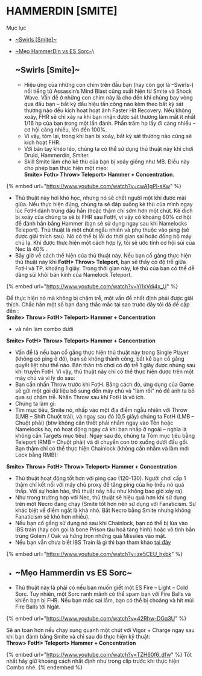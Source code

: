 # HAMMERDIN \[SMITE]

Mục lục

* [\~Swirls \[Smite\]\~](https://tm.diablo2-vn.com/?p=10123\&preview=true)
*   [\~Mẹo HammerDin vs ES Sorc\~](https://tm.diablo2-vn.com/?p=10123\&preview=true)\


    ## \~Swirls \[Smite]\~

    * Hiệu ứng của những con chim trên đầu bạn (hay còn gọi là –Swirls-) nổi tiếng từ Assassin’s Mind Blast cũng xuất hiện từ Smite và Shock Wave. Vấn đề ở những con chim này là cho đến khi chúng bay vòng qua đầu bạn – bất kỳ dấu hiệu tấn công nào kèm theo bất kỳ sát thương nào đều kích hoạt hoạt ảnh Faster Hit Recovery. Nếu không xoáy, FHR sẽ chỉ xảy ra khi bạn nhận được sát thương làm mất ít nhất 1/16 hp của bạn trong một lần đánh. Phần trăm hp lấy đi càng nhiều – cơ hội càng nhiều, lên đến 100%.
    * Vì vậy, tóm lại, trong khi bạn bị xoáy, bất kỳ sát thương nào cũng sẽ kích hoạt FHR.
    * Với bàn tay khéo léo, chúng ta có thể sử dụng thủ thuật này khi chơi Druid, Hammerdin, Smiter.
    * Skill Smite làm cho kẻ thù của bạn bị xoáy giống như MB. Điều này cho phép bạn thực hiện một mẹo:\
      **Smite> Foth> Throw> Teleport> Hammer + Concentration**.



{% embed url="https://www.youtube.com/watch?v=cwA1gPl-sKw" %}

* Thủ thuật này hơi khó học, nhưng nó sẽ chết người một khi được mài giũa. Nếu thực hiện đúng, chúng ta sẽ đáp xuống kẻ thù của mình ngay lúc FotH đánh trúng đầu hắn (hoặc thậm chí sớm hơn một chút. Kẻ địch bị xoáy của chúng ta sẽ bị FHR sau FotH, vì vậy có khoảng 60% cơ hội để đánh hắn bằng Hammer (bạn sẽ sử dụng ngay sau khi Namelocks Teleport). Thủ thuật là một chút ngẫu nhiên và phụ thuộc vào ping (sẽ được giải thích sau). Nó có thể bị lỗi do thời gian sai hoặc đồng bộ máy chủ lạ. Khi được thực hiện một cách hợp lý, tôi sẽ ước tính cơ hội sủi của Nec là 40% .
* Bây giờ về cách thể hiện của thủ thuật này. Nếu bạn cố gắng thực hiện thủ thuật này khi **FotH> Throw> Teleport**, bạn sẽ thấy có độ trễ giữa FotH và TP, khoảng 1 giây. Trong thời gian này, kẻ thù của bạn có thể dễ dàng sủi khỏi bán kính của Namelock Teleport.



{% embed url="https://www.youtube.com/watch?v=Yl1xVdi4x_U" %}

Để thực hiện nó mà không bị chậm trễ, một vấn đề nhất định phải được giải thích. Chắc hẳn một số bạn đang thắc mắc tại sao trước đây tôi đã đề cập đến :\
**Smite> Throw> FotH> Teleport> Hammer + Concentration**

* và nên làm combo dưới

**Smite> FotH> Throw> Teleport> Hammer + Concentration**

* Vấn đề là nếu bạn cố gắng thực hiện thủ thuật này trong Single Player (không có ping ở đó), bạn sẽ không thành công, bất kể bạn cố gắng quyết liệt như thế nào. Bản thân trò chơi có độ trễ 1 giây được nhúng sau khi truyền FotH. Vì vậy, thủ thuật này chỉ có thể thực hiện được trên một máy chủ và vì lý do sau:
* Bạn cần nhấn Throw trước khi FotH. Bằng cách đó, ứng dụng của Game sẽ gửi một gói dữ liệu bổ sung đến máy chủ và “làm rối” nó để anh ta bỏ qua sự chậm trễ. Nhấn Throw sau khi FotH là vô ích.
* Chúng ta làm gì:
* Tìm mục tiêu, Smite nó, nhấp vào một địa điểm ngẫu nhiên với Throw (LMB – Shift Chuột trái), và ngay sau đó (0,5 giây) chúng ta FotH (LMB – Chuột phải) (btw không cần thiết phải nhắm ngay vào Tên hoặc Namelocks họ, nó hoạt động ngay cả khi bạn nhấp ở ngoài – nghĩa là không cần Targets mục tiêu). Ngay sau đó, chúng ta Tóm mục tiêu bằng Teleport (RMB – Chuột phải) và di chuyển con trỏ xuống dưới đầu gối. Bạn thậm chí có thể thực hiện Chainlock (không cần nhắm và làm mới Lock bằng RMB):

**Smite> Throw> FotH> Throw> Teleport> Hammer + Concentration**

* Thủ thuật hoạt động tốt hơn với ping cao (120-130). Người chơi cấp 1 thậm chí kết nối với máy chủ proxy để tăng ping của họ (nếu nó quá thấp. Với sự hoàn hảo, thủ thuật này hầu như không bao giờ xảy ra).
* Như trong trường hợp với Nec, thủ thuật sẽ hiệu quả hơn khi sử dụng trên một Necro đang chạy (Smite tốt hơn nên sử dụng với Fanaticism. Sự khác biệt về điểm ngắt là khá nhỏ. Bắt Necro bằng Smite nhưng không Fanaticism sẽ khó hơn nhiều).
* Nếu bạn cố gắng sử dụng nó sau khi Chainlock, bạn có thể bị lừa vào IBS train (hay còn gọi là bone Prison tàu hoả tàng hình) hoặc vô tình bắn trúng Golem / Oak và hứng trọn những quả Missiles vào mặt.
* Nếu bạn vẫn chưa biết IBS Train là gì thì bạn tham khảo [tại đây](https://tm.diablo2-vn.com/huong-dan-pvp/necrobone-ibs-train/?preview\_id=10102\&preview\_nonce=8725f0b895\&post\_format=standard&\_thumbnail\_id=-1\&preview=true)

{% embed url="https://www.youtube.com/watch?v=ze5CEU_hxbk" %}

* ## \~Mẹo Hammerdin vs ES Sorc\~
* Thủ thuật này là phải có nếu bạn muốn giết một ES Fire – Light – Cold Sorc. Tuy nhiên, một Sorc ranh mãnh có thể spam bạn với Fire Balls và khiến bạn bị FHR. Nếu bạn mắc sai lầm, bạn có thể bị choáng và hít mùi Fire Balls tới Ngất.

{% embed url="https://www.youtube.com/watch?v=42Rhw-DGq3U" %}

Sẽ an toàn hơn nếu chạy xung quanh một chút với Vigor + Charge ngay sau khi bạn đánh bằng Smite và chỉ sau đó thực hiện kỹ thuật:\
**Throw> FotH> Teleport> Hammer + Concentration**

{% embed url="https://www.youtube.com/watch?v=TZH60f6_dfw" %}
Tốt nhất hãy giữ khoảng cách nhất định như trong clip trước khi thực hiện Combo nhé.
{% endembed %}
